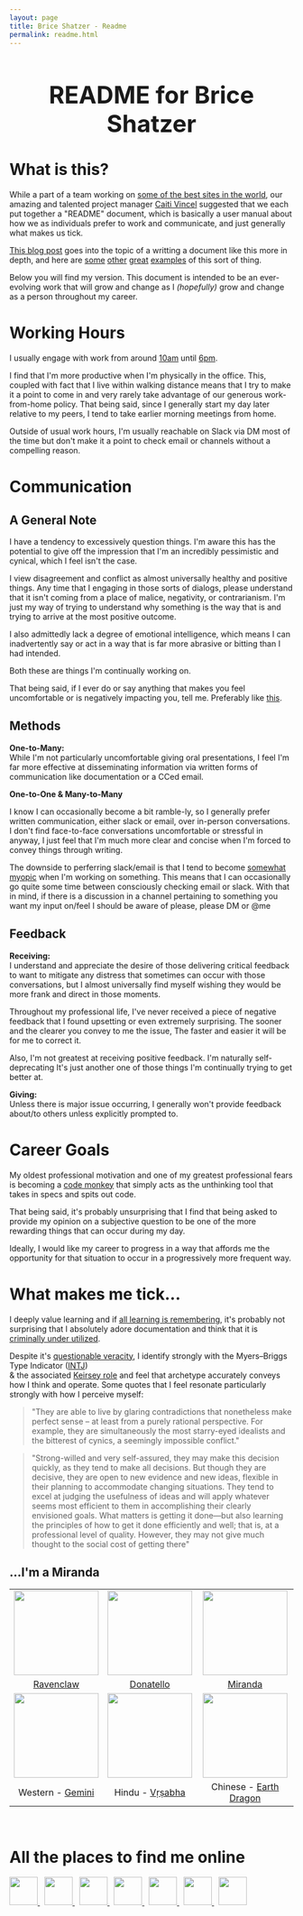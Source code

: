 ```yaml
---
layout: page
title: Brice Shatzer - Readme
permalink: readme.html
---
```


<h1 style="text-align: center;font-size:3em">README for Brice Shatzer</h1>


# What is this? 

While a part of a team working on [some of the best sites in the world](http://thefmg.com/our-brands), our amazing and talented project manager [Caiti Vincel](https://www.linkedin.com/in/caitistout/) suggested that we each put together a "README" document, which is basically a user manual about how we as individuals prefer to work and communicate, and just generally what makes us tick.

[This blog post](https://soapboxhq.com/blog/modern-manager-community/how-to-set-expectations-with-your-team) goes into the topic of a writting a document like this more in depth, and here are [some](https://docs.google.com/presentation/d/1df5MALZKZU6lOeIXUiO-h6ReFM3KuIpnapSE97IZnX4/) [other](https://docs.google.com/document/d/1sx5ssYb_xMrmwPpyjD5xP7RvQ7cHweDYlRGn2SXztKw/) [great](https://docs.google.com/presentation/d/1LGL7fh5zWx8XqHRBra51LcMIHCUluqrdXZ_-XBTXqlg) [examples](http://randsinrepose.com/archives/how-to-rands/) of this sort of thing. 

Below you will find my version. This document is intended to be an ever-evolving work that will grow and change as I *(hopefully)* grow and change as a person throughout my career. 



# Working Hours  

I usually engage with work from around [10am](https://tinyurl.com/ybejrns7) until [6pm](https://tinyurl.com/y76bync5).  

I find that I'm more productive when I'm physically in the office. This, coupled with fact that I live within walking distance means that I try to make it a point to come in and very rarely take advantage of our generous work-from-home policy. That being said, since I generally start my day later relative to my peers, I tend to take earlier morning meetings from home.  

Outside of usual work hours, I'm usually reachable on Slack via DM most of the time but don't make it a point to check email or channels without a compelling reason.


# Communication

## A General Note

I have a tendency to excessively question things. I'm aware this has the potential to give off the impression that I'm an incredibly pessimistic and cynical, which I feel isn't the case. 

I view disagreement and conflict as almost universally healthy and positive things. Any time that I engaging in those sorts of dialogs, please understand that it isn't coming from a place of malice, negativity, or contrarianism. I'm just my way of trying to understand why something is the way that is and trying to arrive at the most positive outcome.

I also admittedly lack a degree of emotional intelligence, which means I can inadvertently say or act in a way that is far more abrasive or bitting than I had intended. 

Both these are things I'm continually working on. 

That being said, if I ever do or say anything that makes you feel uncomfortable or is negatively impacting you, tell me. Preferably like [this](#Feedback).

## Methods  

**One-to-Many:**  
While I'm not particularly uncomfortable giving oral presentations, I feel I'm far more effective at disseminating information via written forms of communication like documentation or a CCed email.  


**One-to-One & Many-to-Many**  

I know I can occasionally become a bit ramble-ly, so I generally prefer written communication, either slack or email, over in-person conversations. I don't find face-to-face conversations uncomfortable or stressful in anyway, I just feel that I'm much more clear and concise when I'm forced to convey things through writing. 

The downside to perferring slack/email is that I tend to become [somewhat myopic](https://www.additudemag.com/understanding-adhd-hyperfocus/) when I'm working on something. This means that I can occasionally go quite some time between consciously checking email or slack. With that in mind, if there is a discussion in a channel pertaining to something you want my input on/feel I should be aware of please, please DM or @me


## Feedback 

**Receiving:**  
I understand and appreciate the desire of those delivering critical feedback to want to mitigate any distress that sometimes can occur with those conversations, but I almost universally find myself wishing they would be more frank and direct in those moments.  

Throughout my professional life, I've never received a piece of negative feedback that I found upsetting or even extremely surprising.  The sooner and the clearer you convey to me the issue, The faster and easier it will be for me to correct it.

Also, I'm not greatest at receiving positive feedback. I'm naturally self-deprecating  It's just another one of those things I'm continually trying to get better at. 

**Giving:**  
Unless there is major issue occurring, I generally won't provide feedback about/to others unless explicitly prompted to. 



# Career Goals 

My oldest professional motivation and one of my greatest professional fears is becoming a [code monkey](https://en.wikipedia.org/wiki/Code_monkey) that simply acts as the unthinking tool that takes in specs and spits out code. 

That being said, it's probably unsurprising that I find that being asked to provide my opinion on a subjective question to be one of the more rewarding things that can occur during my day. 

Ideally, I would like my career to progress in a way that affords me the opportunity for that situation to occur in a progressively more frequent way. 




# What makes me tick...

I deeply value learning and if [all learning is remembering](https://philosophy.stackexchange.com/questions/45599/origin-of-proverb-all-learning-is-remembering), it's probably not surprising that I absolutely adore documentation and think that it is [criminally under utilized](https://twitter.com/patio11/status/1014748989806145536).  

Despite it's [questionable veracity](https://youtu.be/_NQqSnkI32A), I identify strongly with the Myers–Briggs Type Indicator ([INTJ](https://www.16personalities.com/intj-personality))  
 & the associated [Keirsey role](https://en.wikipedia.org/wiki/Mastermind_(role_variant)) and feel that archetype accurately conveys how I think and operate. Some quotes that I feel resonate particularly strongly with how I perceive myself:  

>"They are able to live by glaring contradictions that nonetheless make perfect sense – at least from a purely rational perspective. For example, they are simultaneously the most starry-eyed idealists and the bitterest of cynics, a seemingly impossible conflict."

>"Strong-willed and very self-assured, they may make this decision quickly, as they tend to make all decisions. But though they are decisive, they are open to new evidence and new ideas, flexible in their planning to accommodate changing situations. They tend to excel at judging the usefulness of ideas and will apply whatever seems most efficient to them in accomplishing their clearly envisioned goals. What matters is getting it done—but also learning the principles of how to get it done efficiently and well; that is, at a professional level of quality. However, they may not give much thought to the social cost of getting there"




## ...I'm a Miranda


<table border="0" align="center">
    <tbody align="center">
    <tr>
        <td align="center">
            <a href="https://www.pottermore.com/collection/all-about-ravenclaw" target="_blank"><img src="https://i.imgur.com/FRjXHAw.png" width="150px" /></a>
        </td>
        <td>
            <a href="https://www.buzzfeed.com/justincarissimo/which-teenage-mutant-ninja-turtles-character-are-you"><img src="https://img.buzzfeed.com/buzzfeed-static/static/2015-12/15/16/enhanced/webdr09/anigif_enhanced-5673-1450213488-30.gif" width="150px" /></a>
        </td>
        <td>
            <a href="https://www.buzzfeed.com/lyapalater/are-you-a-carrie-samantha-charlotte-or-miranda" target="_blank"><img src="https://cdn-images-1.medium.com/max/1600/1*OOJ99p7sHMIMBp3WZZVHEg.jpeg" width="150px"/> </a>
        </td>
    </tr>
    <tr>
        <td>
            <a href="https://www.pottermore.com/collection/all-about-ravenclaw" target="_blank">Ravenclaw</a>
        </td>
        <td>
            <a href="https://www.buzzfeed.com/justincarissimo/which-teenage-mutant-ninja-turtles-character-are-you">Donatello</a>
        </td>
        <td><a href="https://www.buzzfeed.com/lyapalater/are-you-a-carrie-samantha-charlotte-or-miranda" target="_blank">
            Miranda 
        </a>
        </td>
    </tr>
    <tr>
        <td>
            <a href="https://en.wikipedia.org/wiki/Gemini_(astrology)" target="_blank"><img src="https://upload.wikimedia.org/wikipedia/commons/thumb/1/15/Gemini.svg/800px-Gemini.svg.png" width="150px" /></a>
        </td>
        <td>
            <a href="https://en.wikipedia.org/wiki/V%E1%B9%9B%E1%B9%A3abha" target="_blank"><img src='http://diysolarpanelsv.com/images/bull-logo-clipart-transparent-5.png' width="150px"/></a>
        </td>
        <td>
            <a href="http://astrologyk.com/zodiac/chinese/year/1988" target="_blank">
                <img src="https://upload.wikimedia.org/wikipedia/commons/thumb/b/b2/Dragon.svg/230px-Dragon.svg.png" width="150px" />
            </a>
        </td>
    </tr>
    <tr>
        <td>
            Western - <a href="https://en.wikipedia.org/wiki/Gemini_(astrology)" target="_blank">Gemini</a>
        </td>
        <td>
            Hindu - <a href="https://en.wikipedia.org/wiki/V%E1%B9%9B%E1%B9%A3abha" target="_blank">Vṛṣabha</a> 
        </td>
        <td>
           Chinese - <a href="http://astrologyk.com/zodiac/chinese/year/1988" target="_blank">Earth Dragon</a>
        </td>
    </tr>
    </tbody>
</table>

<br />

# All the places to find me online
<!-- <section style="display: flex; justify-content: space-around"> -->
<section style=""> 
  <a href="http://briceshatzer.com" target="_blank" rel="noopener">
    <img src="https://i.imgur.com/5xb1L4M.png" width="50px" />
  </a>&nbsp;
  <a href="http://www.linkedin.com/pub/brice-shatzer/16/690/b26/" target="_blank" rel="noopener noreferrer">
    <img src="https://simpleicons.org/icons/linkedin.svg" width="50px"/>
  </a>&nbsp;
  <a href="https://twitter.com/_shatzer" target="_blank" rel="noopener noreferrer">
    <img src="https://simpleicons.org/icons/twitter.svg" width="50px" />
  </a>&nbsp;
  <a href="https://github.com/briceshatzer" target="_blank" rel="noopener noreferrer">
    <img src="https://simpleicons.org/icons/github.svg" width="50px" />
  </a>&nbsp;
  <a href="http://stackoverflow.com/users/1608016/brice-shatzer" target="_blank" rel="noopener noreferrer">
    <img src="https://simpleicons.org/icons/stackoverflow.svg" width="50px" />
  </a>&nbsp;
  <a href="http://codepen.io/BriceShatzer/" target="_blank" rel="noopener noreferrer">
    <img src="https://simpleicons.org/icons/codepen.svg" width="50px" />
  </a>&nbsp;
  <a href="http://briceshatzer.com/blog">
<!--        <img src="https://upload.wikimedia.org/wikipedia/commons/thumb/a/a7/Ei-pencil.svg/512px-Ei-pencil.svg.png" width="50px" /> -->
    <img src="https://i.imgur.com/RziGF8U.png" width="50px" />
  </a>
</section>